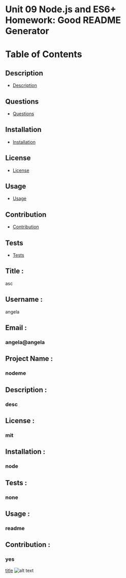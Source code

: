 
  # Unit 09 Node.js and ES6+ Homework: Good README Generator
  # Table of Contents

  ## Description
  * [Description](#Description)

  ## Questions
  * [Questions](#Questions)

  ## Installation
  * [Installation](#Installation)

  ## License
  * [License](#License)

  ## Usage
  * [Usage](#Usage)

  ## Contribution
  * [Contribution](#Contribution)

  ## Tests
  * [Tests](#Tests)


  ## Title :
  asc
  
  ## Username :
   angela
  ## Email :
  ### angela@angela
  ## Project Name :
  ###  nodeme
  ## Description :
  ###  desc
  ## License :
  ###  mit
  ## Installation :
  ###  node
  ## Tests :
  ###  none
  ## Usage :
  ###  readme
  ## Contribution :
  ### yes


  [title](https://www.example.com)
  ![alt text](image.jpg)

